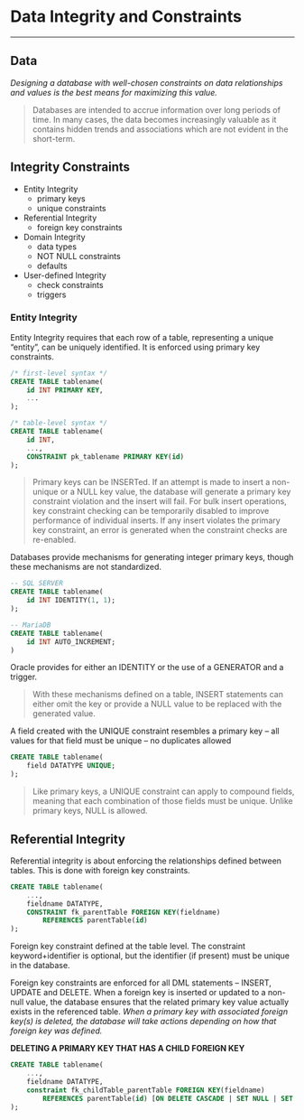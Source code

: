 # Data Integrity and Constraints

---

## Data

*Designing a database with well-chosen constraints on data relationships and values is the best means for maximizing this value.*

>Databases are intended to accrue information over long periods of time. In many cases, the data becomes increasingly valuable as it contains hidden trends and associations which are not evident in the short-term.

## Integrity Constraints

-   Entity Integrity
    -   primary keys
    -   unique constraints
-   Referential Integrity
    -   foreign key constraints
-   Domain Integrity
    -   data types
    -   NOT NULL constraints
    -   defaults
-   User-defined Integrity
    -   check constraints
    -   triggers

### Entity Integrity

Entity Integrity requires that each row of a table, representing a unique “entity”, can be uniquely identified. It is enforced using primary key constraints.

```SQL
/* first-level syntax */
CREATE TABLE tablename(
    id INT PRIMARY KEY,
    ...
);

/* table-level syntax */
CREATE TABLE tablename(
    id INT,
    ...,
    CONSTRAINT pk_tablename PRIMARY KEY(id)
);
```

>Primary keys can be INSERTed. If an attempt is made to insert a non-unique or a NULL key value, the database will generate a primary key constraint violation and the insert will fail. For bulk insert operations, key constraint checking can be temporarily disabled to improve performance of individual inserts. If any insert violates the primary key constraint, an error is generated when the constraint checks are re-enabled. 

Databases provide mechanisms for generating integer primary keys, though these mechanisms are not standardized.

```SQL
-- SQL SERVER
CREATE TABLE tablename(
    id INT IDENTITY(1, 1);
);

-- MariaDB
CREATE TABLE tablename(
    id INT AUTO_INCREMENT;
)
```

Oracle provides for either an IDENTITY or the use of a GENERATOR and a trigger.

>With these mechanisms defined on a table, INSERT statements can either omit the key or provide a NULL value to be replaced with the generated value.

A field created with the UNIQUE constraint resembles a primary key – all values for that field must be unique – no duplicates allowed

```SQL
CREATE TABLE tablename(
    field DATATYPE UNIQUE;
);
```

>Like primary keys, a UNIQUE constraint can apply to compound fields, meaning that each combination of those fields must be unique. Unlike primary keys, NULL is allowed.

## Referential Integrity

Referential integrity is about enforcing the relationships defined between tables. This is done with foreign key constraints.

```SQL
CREATE TABLE tablename(
    ...,
    fieldname DATATYPE,
    CONSTRAINT fk_parentTable FOREIGN KEY(fieldname)
        REFERENCES parentTable(id)
);
```

Foreign key constraint defined at the table level. The constraint keyword+identifier is optional, but the identifier (if present) must be unique in the database.

Foreign key constraints are enforced for all DML statements – INSERT, UPDATE and
DELETE. When a foreign key is inserted or updated to a non-null value, the database ensures that the related primary key value actually exists in the referenced table.
*When a primary key with associated foreign key(s) is deleted, the database will take actions depending on how that foreign key was defined.*

**DELETING A PRIMARY KEY THAT HAS A CHILD FOREIGN KEY**
```SQL
CREATE TABLE tablename(
    ...,
    fieldname DATATYPE,
    constraint fk_childTable_parentTable FOREIGN KEY(fieldname)
        REFERENCES parentTable(id) [ON DELETE CASCADE | SET NULL | SET DEFAULT| NO ACTION]
);
```